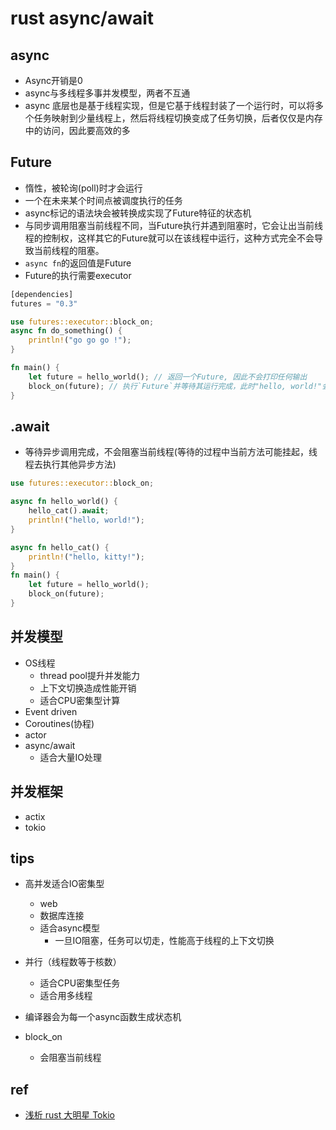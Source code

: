 # rust async/await

## async
+ Async开销是0
+ async与多线程多事并发模型，两者不互通
+ async 底层也是基于线程实现，但是它基于线程封装了一个运行时，可以将多个任务映射到少量线程上，然后将线程切换变成了任务切换，后者仅仅是内存中的访问，因此要高效的多


## Future
+ 惰性，被轮询(poll)时才会运行
+ 一个在未来某个时间点被调度执行的任务
+ async标记的语法块会被转换成实现了Future特征的状态机
+ 与同步调用阻塞当前线程不同，当Future执行并遇到阻塞时，它会让出当前线程的控制权，这样其它的Future就可以在该线程中运行，这种方式完全不会导致当前线程的阻塞。
+ `async fn`的返回值是Future
+ Future的执行需要executor

```rust
[dependencies]
futures = "0.3"

use futures::executor::block_on;
async fn do_something() {
    println!("go go go !");
}

fn main() {
    let future = hello_world(); // 返回一个Future, 因此不会打印任何输出
    block_on(future); // 执行`Future`并等待其运行完成，此时"hello, world!"会被打印输出
}
```

## .await
+ 等待异步调用完成，不会阻塞当前线程(等待的过程中当前方法可能挂起，线程去执行其他异步方法)
```rust
use futures::executor::block_on;

async fn hello_world() {
    hello_cat().await;
    println!("hello, world!");
}

async fn hello_cat() {
    println!("hello, kitty!");
}
fn main() {
    let future = hello_world();
    block_on(future);
}
```

## 并发模型
+ OS线程
    + thread pool提升并发能力
    + 上下文切换造成性能开销
    + 适合CPU密集型计算
+ Event driven
+ Coroutines(协程)
+ actor
+ async/await
    + 适合大量IO处理



## 并发框架
+ actix
+ tokio


## tips
+ 高并发适合IO密集型
    + web
    + 数据库连接
    + 适合async模型
        + 一旦IO阻塞，任务可以切走，性能高于线程的上下文切换

+ 并行（线程数等于核数）
    + 适合CPU密集型任务
    + 适合用多线程

+ 编译器会为每一个async函数生成状态机

+ block_on
    + 会阻塞当前线程

## ref
+ [浅析 rust 大明星 Tokio](https://zhuanlan.zhihu.com/p/1923366370063660292)